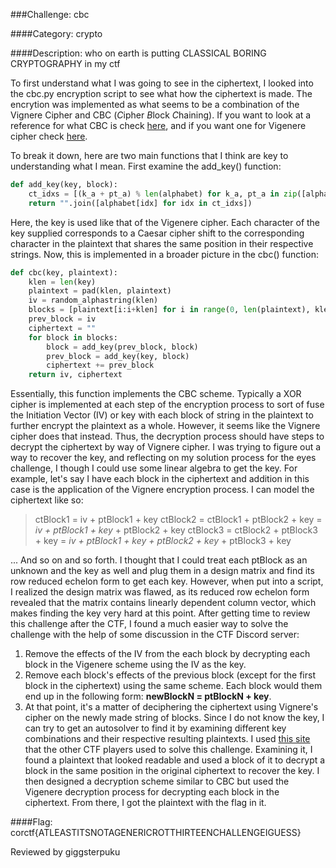 ###Challenge: cbc

####Category: crypto

####Description: who on earth is putting CLASSICAL BORING CRYPTOGRAPHY in my ctf

To first understand what I was going to see in the ciphertext, I looked into the cbc.py encryption script to see what how the ciphertext is made. The encrytion was implemented as what seems to be a combination of the Vignere Cipher and CBC (*C*ipher *B*lock *C*haining). If you want to look at a reference for what CBC is check [here](https://en.wikipedia.org/wiki/Block_cipher_mode_of_operation), and if you want one for Vigenere cipher check [here](https://en.wikipedia.org/wiki/Vigen%C3%A8re_cipher).

To break it down, here are two main functions that I think are key to understanding what I mean. First examine the add_key() function:

```python
def add_key(key, block):
    ct_idxs = [(k_a + pt_a) % len(alphabet) for k_a, pt_a in zip([alphabet.index(k) for k in key], [alphabet.index(pt) for pt in block])]
    return "".join([alphabet[idx] for idx in ct_idxs])
```

Here, the key is used like that of the Vigenere cipher. Each character of the key supplied corresponds to a Caesar cipher shift to the corresponding character in the plaintext that shares the same position in their respective strings. Now, this is implemented in a broader picture in the cbc() function:

```python
def cbc(key, plaintext):
    klen = len(key)
    plaintext = pad(klen, plaintext)
    iv = random_alphastring(klen)
    blocks = [plaintext[i:i+klen] for i in range(0, len(plaintext), klen)]
    prev_block = iv
    ciphertext = ""
    for block in blocks:
        block = add_key(prev_block, block)
        prev_block = add_key(key, block)
        ciphertext += prev_block
    return iv, ciphertext
```

Essentially, this function implements the CBC scheme. Typically a XOR cipher is implemented at each step of the encryption process to sort of fuse the Initiation Vector (IV) or key with each block of string in the plaintext to further encrypt the plaintext as a whole. However, it seems like the Vignere cipher does that instead. Thus, the decryption process should have steps to decrypt the ciphertext by way of Vignere cipher. I was trying to figure out a way to recover the key, and reflecting on my solution process for the eyes challenge, I though I could use some linear algebra to get the key. For example, let's say I have each block in the ciphertext and addition in this case is the application of the Vignere encryption process. I can model the ciphertext like so:


> ctBlock1 = iv + ptBlock1 + key
> ctBlock2 = ctBlock1 + ptBlock2 + key = *iv + ptBlock1 + key* + ptBlock2 + key
> ctBlock3 = ctBlock2 + ptBlock3 + key = *iv + ptBlock1 + key + ptBlock2 + key* + ptBlock3 + key

... And so on and so forth. I thought that I could treat each ptBlock as an unknown and the key as well and plug them in a design matrix and find its row reduced echelon form to get each key. However, when put into a script, I realized the design matrix was flawed, as its reduced row echelon form revealed that the matrix contains linearly dependent column vector, which makes finding the key very hard at this point. After getting time to review this challenge after the CTF, I found a much easier way to solve the challenge with the help of some discussion in the CTF Discord server:

1. Remove the effects of the IV from the each block by decrypting each block in the Vigenere scheme using the IV as the key.
2. Remove each block's effects of the previous block (except for the first block in the ciphertext) using the same scheme. Each block would them end up in the following form: **newBlockN = ptBlockN + key**.
3. At that point, it's a matter of deciphering the ciphertext using Vignere's cipher on the newly made string of blocks. Since I do not know the key, I can try to get an autosolver to find it by examining different key combinations and their respective resulting plaintexts. I used [this site](https://www.boxentriq.com/code-breaking/vigenere-cipher) that the other CTF players used to solve this challenge. Examining it, I found a plaintext that looked readable and used a block of it to decrypt a block in the same position in the original ciphertext to recover the key. I then designed a decryption scheme similar to CBC but used the Vigenere decryption process for decrypting each block in the ciphertext. From there, I got the plaintext with the flag in it.

####Flag: corctf{ATLEASTITSNOTAGENERICROTTHIRTEENCHALLENGEIGUESS}

Reviewed by giggsterpuku
